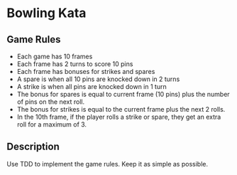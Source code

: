 # Bowling Kata

## Game Rules

- Each game has 10 frames
- Each frame has 2 turns to score 10 pins
- Each frame has bonuses for strikes and spares
- A spare is when all 10 pins are knocked down in 2 turns
- A strike is when all pins are knocked down in 1 turn
- The bonus for spares is equal to current frame (10 pins) plus the number of pins on the next roll.
- The bonus for strikes is equal to the current frame plus the next 2 rolls.
- In the 10th frame, if the player rolls a strike or spare, they get an extra roll for a maximum of 3.

## Description

Use TDD to implement the game rules. Keep it as simple as possible.

